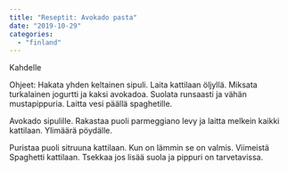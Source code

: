 ```yaml
---
title: "Reseptit: Avokado pasta"
date: "2019-10-29"
categories: 
  - "finland"
---
```


Kahdelle

Ohjeet: Hakata yhden keltainen sipuli. Laita kattilaan öljyllä. Miksata turkalainen jogurtti ja kaksi avokadoa. Suolata runsaasti ja vähän mustapippuria. Laitta vesi päällä spaghetille.

Avokado sipulille. Rakastaa puoli parmeggiano levy ja laitta melkein kaikki kattilaan. Ylimäärä pöydälle.

Puristaa puoli sitruuna kattilaan. Kun on lämmin se on valmis. Viimeistä Spaghetti kattilaan. Tsekkaa jos lisää suola ja pippuri on tarvetavissa.
